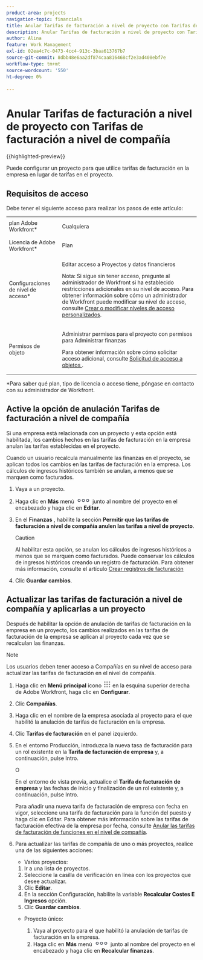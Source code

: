 ```yaml
---
product-area: projects
navigation-topic: financials
title: Anular Tarifas de facturación a nivel de proyecto con Tarifas de facturación a nivel de compañía
description: Anular Tarifas de facturación a nivel de proyecto con Tarifas de facturación a nivel de compañía
author: Alina
feature: Work Management
exl-id: 02ea4c7c-0473-4cc4-913c-3baa613767b7
source-git-commit: 8dbb48e6aa2df874caa816468cf2e3ad408ebf7e
workflow-type: tm+mt
source-wordcount: '550'
ht-degree: 0%

---
```


# Anular Tarifas de facturación a nivel de proyecto con Tarifas de facturación a nivel de compañía

{{highlighted-preview}}

<!--
<p data-mc-conditions="QuicksilverOrClassic.Draft mode">(NOTE: THIS IS LINKED TO THE UI IN THE EDIT PROJECT MODAL)</p>
-->

Puede configurar un proyecto para que utilice tarifas de facturación en la empresa en lugar de tarifas en el proyecto.

## Requisitos de acceso

Debe tener el siguiente acceso para realizar los pasos de este artículo:

<table style="table-layout:auto"> 
 <col> 
 <col> 
 <tbody> 
  <tr> 
   <td role="rowheader">plan Adobe Workfront*</td> 
   <td> <p>Cualquiera</p> </td> 
  </tr> 
  <tr> 
   <td role="rowheader">Licencia de Adobe Workfront*</td> 
   <td> <p>Plan </p> </td> 
  </tr> 
  <tr> 
   <td role="rowheader">Configuraciones de nivel de acceso*</td> 
   <td> <p>Editar acceso a Proyectos y datos financieros</p> <p>Nota: Si sigue sin tener acceso, pregunte al administrador de Workfront si ha establecido restricciones adicionales en su nivel de acceso. Para obtener información sobre cómo un administrador de Workfront puede modificar su nivel de acceso, consulte <a href="../../../administration-and-setup/add-users/configure-and-grant-access/create-modify-access-levels.md" class="MCXref xref">Crear o modificar niveles de acceso personalizados</a>.</p> </td> 
  </tr> 
  <tr> 
   <td role="rowheader">Permisos de objeto</td> 
   <td> <p>Administrar permisos para el proyecto con permisos para Administrar finanzas</p> <p>Para obtener información sobre cómo solicitar acceso adicional, consulte <a href="../../../workfront-basics/grant-and-request-access-to-objects/request-access.md" class="MCXref xref">Solicitud de acceso a objetos </a>.</p> </td> 
  </tr> 
 </tbody> 
</table>

&#42;Para saber qué plan, tipo de licencia o acceso tiene, póngase en contacto con su administrador de Workfront.

## Active la opción de anulación Tarifas de facturación a nivel de compañía

Si una empresa está relacionada con un proyecto y esta opción está habilitada, los cambios hechos en las tarifas de facturación en la empresa anulan las tarifas establecidas en el proyecto.

Cuando un usuario recalcula manualmente las finanzas en el proyecto, se aplican todos los cambios en las tarifas de facturación en la empresa. Los cálculos de ingresos históricos también se anulan, a menos que se marquen como facturados.

1. Vaya a un proyecto.
1. Haga clic en **Más** menú ![](assets/qs-more-icon-on-an-object.png) junto al nombre del proyecto en el encabezado y haga clic en **Editar**.
1. En el **Finanzas** , habilite la sección **Permitir que las tarifas de facturación a nivel de compañía anulen las tarifas a nivel de proyecto**.

   >[!CAUTION]
   >
   >Al habilitar esta opción, se anulan los cálculos de ingresos históricos a menos que se marquen como facturados. Puede conservar los cálculos de ingresos históricos creando un registro de facturación. Para obtener más información, consulte el artículo [Crear registros de facturación](../../../manage-work/projects/project-finances/create-billing-records.md)

1. Clic **Guardar cambios**.

## Actualizar las tarifas de facturación a nivel de compañía y aplicarlas a un proyecto

Después de habilitar la opción de anulación de tarifas de facturación en la empresa en un proyecto, los cambios realizados en las tarifas de facturación de la empresa se aplican al proyecto cada vez que se recalculan las finanzas.

>[!NOTE]
>
>Los usuarios deben tener acceso a Compañías en su nivel de acceso para actualizar las tarifas de facturación en el nivel de compañía.

1. Haga clic en **Menú principal** icono ![](assets/main-menu-icon.png) en la esquina superior derecha de Adobe Workfront, haga clic en **Configurar**.
1. Clic **Compañías**.
1. Haga clic en el nombre de la empresa asociada al proyecto para el que habilitó la anulación de tarifas de facturación en la empresa.
1. Clic **Tarifas de facturación** en el panel izquierdo.
1. En el entorno Producción, introduzca la nueva tasa de facturación para un rol existente en la **Tarifa de facturación de empresa** y, a continuación, pulse Intro.

   O

   <div class="preview">

   En el entorno de vista previa, actualice el **Tarifa de facturación de empresa** y las fechas de inicio y finalización de un rol existente y, a continuación, pulse Intro.

   Para añadir una nueva tarifa de facturación de empresa con fecha en vigor, seleccione una tarifa de facturación para la función del puesto y haga clic en Editar. Para obtener más información sobre las tarifas de facturación efectiva de la empresa por fecha, consulte [Anular las tarifas de facturación de funciones en el nivel de compañía](/help/quicksilver/administration-and-setup/set-up-workfront/organizational-setup/override-job-role-billing-rates-company-level.md).

   </div>

1. Para actualizar las tarifas de compañía de uno o más proyectos, realice una de las siguientes acciones:

   * Varios proyectos:

   1. Ir a una lista de proyectos.
   1. Seleccione la casilla de verificación en línea con los proyectos que desee actualizar.
   1. Clic **Editar**.
   1. En la sección Configuración, habilite la variable **Recalcular Costes E Ingresos** opción.
   1. Clic **Guardar cambios**.

   * Proyecto único:

      1. Vaya al proyecto para el que habilitó la anulación de tarifas de facturación en la empresa.
      1. Haga clic en **Más** menú ![](assets/qs-more-icon-on-an-object.png) junto al nombre del proyecto en el encabezado y haga clic en **Recalcular finanzas**.
